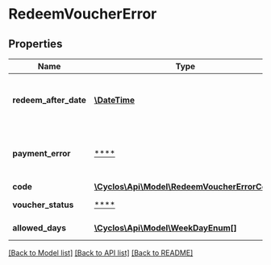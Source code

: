 # RedeemVoucherError

## Properties
Name | Type | Description | Notes
------------ | ------------- | ------------- | -------------
**redeem_after_date** | [**\DateTime**](\DateTime.md) | Indicates the date after which this voucher can be redeemed. Only if &#x60;code&#x60; is &#x60;notAllowedYet&#x60;. | [optional] 
**payment_error** | [****](.md) | The &#x60;PaymentError&#x60; generated when the voucher payment was being created. Only if &#x60;code&#x60; is &#x60;payment&#x60;. | [optional] 
**code** | [**\Cyclos\Api\Model\RedeemVoucherErrorCode**](RedeemVoucherErrorCode.md) |  | [optional] 
**voucher_status** | [****](.md) | Only if &#x60;code&#x60; is &#x60;notAllowedForVoucher&#x60; | [optional] 
**allowed_days** | [**\Cyclos\Api\Model\WeekDayEnum[]**](WeekDayEnum.md) | Only if &#x60;code&#x60; is &#x60;notAllowedToday&#x60; | [optional] 

[[Back to Model list]](../../README.md#documentation-for-models) [[Back to API list]](../../README.md#documentation-for-api-endpoints) [[Back to README]](../../README.md)

